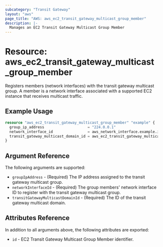```yaml
---
subcategory: "Transit Gateway"
layout: "aws"
page_title: "AWS: aws_ec2_transit_gateway_multicast_group_member"
description: |-
  Manages an EC2 Transit Gateway Multicast Group Member
---
```


# Resource: aws_ec2_transit_gateway_multicast_group_member

Registers members (network interfaces) with the transit gateway multicast group.
A member is a network interface associated with a supported EC2 instance that receives multicast traffic.

## Example Usage

```terraform
resource "aws_ec2_transit_gateway_multicast_group_member" "example" {
  group_ip_address                    = "224.0.0.1"
  network_interface_id                = aws_network_interface.example.id
  transit_gateway_multicast_domain_id = aws_ec2_transit_gateway_multicast_domain.example.id
}
```

## Argument Reference

The following arguments are supported:

* `groupIpAddress` - (Required) The IP address assigned to the transit gateway multicast group.
* `networkInterfaceId` - (Required) The group members' network interface ID to register with the transit gateway multicast group.
* `transitGatewayMulticastDomainId` - (Required) The ID of the transit gateway multicast domain.

## Attributes Reference

In addition to all arguments above, the following attributes are exported:

* `id` - EC2 Transit Gateway Multicast Group Member identifier.

<!-- cache-key: cdktf-0.17.0-pre.15 input-286c39b2f59b7534bbe97baf79dd0b9741f58e4a81a46b026a37ff2930718d60 -->